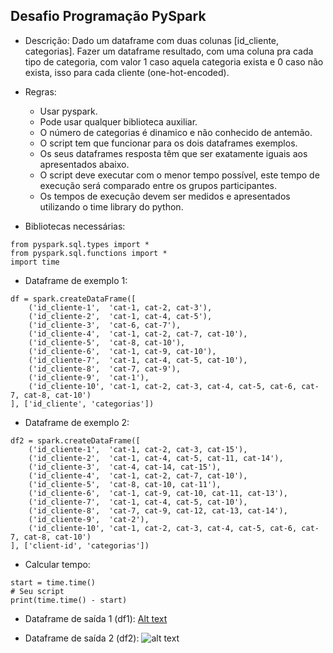 ## Desafio Programação PySpark

- Descrição:
    Dado um dataframe com duas colunas [id_cliente, categorias]. Fazer um dataframe resultado, com uma coluna pra cada tipo de categoria, com valor 1 caso aquela categoria exista e 0 caso não exista, isso para cada cliente (one-hot-encoded).

- Regras:
    - Usar pyspark.
    - Pode usar qualquer biblioteca auxiliar.
    - O número de categorias é dinamico e não conhecido de antemão.
    - O script tem que funcionar para os dois dataframes exemplos.
    - Os seus dataframes resposta têm que ser exatamente iguais aos apresentados abaixo.
    - O script deve executar com o menor tempo possível, este tempo de execução será comparado entre os grupos participantes. 
    - Os tempos de execução devem ser medidos e apresentados utilizando o time library do python.

- Bibliotecas necessárias:
```
from pyspark.sql.types import *
from pyspark.sql.functions import *
import time
```

- Dataframe de exemplo 1:
```
df = spark.createDataFrame([
    ('id_cliente-1',  'cat-1, cat-2, cat-3'),
    ('id_cliente-2',  'cat-1, cat-4, cat-5'),
    ('id_cliente-3',  'cat-6, cat-7'),
    ('id_cliente-4',  'cat-1, cat-2, cat-7, cat-10'),
    ('id_cliente-5',  'cat-8, cat-10'),
    ('id_cliente-6',  'cat-1, cat-9, cat-10'),
    ('id_cliente-7',  'cat-1, cat-4, cat-5, cat-10'),
    ('id_cliente-8',  'cat-7, cat-9'),
    ('id_cliente-9',  'cat-1'),
    ('id_cliente-10', 'cat-1, cat-2, cat-3, cat-4, cat-5, cat-6, cat-7, cat-8, cat-10')
], ['id_cliente', 'categorias'])
```

- Dataframe de exemplo 2:
```
df2 = spark.createDataFrame([
    ('id_cliente-1',  'cat-1, cat-2, cat-3, cat-15'),
    ('id_cliente-2',  'cat-1, cat-4, cat-5, cat-11, cat-14'),
    ('id_cliente-3',  'cat-4, cat-14, cat-15'),
    ('id_cliente-4',  'cat-1, cat-2, cat-7, cat-10'),
    ('id_cliente-5',  'cat-8, cat-10, cat-11'),
    ('id_cliente-6',  'cat-1, cat-9, cat-10, cat-11, cat-13'),
    ('id_cliente-7',  'cat-1, cat-4, cat-5, cat-10'),
    ('id_cliente-8',  'cat-7, cat-9, cat-12, cat-13, cat-14'),
    ('id_cliente-9',  'cat-2'),
    ('id_cliente-10', 'cat-1, cat-2, cat-3, cat-4, cat-5, cat-6, cat-7, cat-8, cat-10')
], ['client-id', 'categorias'])
```

- Calcular tempo:
```
start = time.time()
# Seu script
print(time.time() - start)
```

- Dataframe de saída 1 (df1):
[Alt text](/desafio_programacao/dataframe_output1.png?raw=true "Title")

- Dataframe de saída 2 (df2):
![alt text](https://raw.githubusercontent.com/username/projectname/branch/path/to/img.png)

